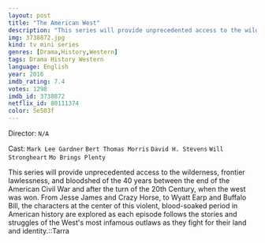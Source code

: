 ```yaml
---
layout: post
title: "The American West"
description: "This series will provide unprecedented access to the wilderness, frontier lawlessness, and bloodshed of the 40 years between the end of the American Civil War and after the turn of the 20th Century, when the west was won. From Jesse James and Crazy Horse, to Wyatt Earp and Buffalo Bill, the characters at the center of this violent, blood-soaked period in American history are explored as each episode follows the stories and struggles of the West's most infamous outlaws as they fight for their land and identity..."
img: 3738872.jpg
kind: tv mini series
genres: [Drama,History,Western]
tags: Drama History Western 
language: English
year: 2016
imdb_rating: 7.4
votes: 1298
imdb_id: 3738872
netflix_id: 80111374
color: 5e503f
---
```

Director: `N/A`  

Cast: `Mark Lee Gardner` `Bert Thomas Morris` `David H. Stevens` `Will Strongheart` `Mo Brings Plenty` 

This series will provide unprecedented access to the wilderness, frontier lawlessness, and bloodshed of the 40 years between the end of the American Civil War and after the turn of the 20th Century, when the west was won. From Jesse James and Crazy Horse, to Wyatt Earp and Buffalo Bill, the characters at the center of this violent, blood-soaked period in American history are explored as each episode follows the stories and struggles of the West's most infamous outlaws as they fight for their land and identity.::Tarra
